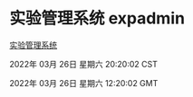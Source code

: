 # 实验管理系统 expadmin
[实验管理系统](http://59.174.26.31:56808/expadmin-782313d2-e1b1-4ea7-932e-3a55e6a1a4d0/)

2022年 03月 26日 星期六 20:20:02 CST

2022年 03月 26日 星期六 12:20:02 GMT
